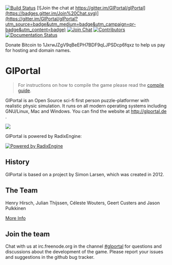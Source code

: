 [![Build Status](https://app.travis-ci.com/GlPortal/glPortal.svg?branch=master)](https://travis-ci.org/GlPortal/glPortal)
[![Join the chat at https://gitter.im/GlPortal/glPortal](https://badges.gitter.im/Join%20Chat.svg)](https://gitter.im/GlPortal/glPortal?utm_source=badge&utm_medium=badge&utm_campaign=pr-badge&utm_content=badge)
[![Join Chat](https://img.shields.io/badge/discord-join_chat-brightgreen.svg)](https://discord.gg/c9VgpFqWfp)
[![Contributors](https://img.shields.io/badge/contributors-stats-brightgreen.svg)](http://stats.glportal.de/)
[![Documentation Status](https://img.shields.io/badge/specification-latest-brightgreen.svg)](http://specification.glportal.de/en/latest/?badge=latest)

Donate Bitcoin to 1JxrwJZgV9qBeEPH7BDF9qLJPSDcp6fqxz to help us pay for hosting and domain names.
# GlPortal

> For instructions on how to compile the game please read the [compile guide](COMPILE.md).

GlPortal is an Open Source sci-fi first person puzzle-platformer with realistic physic simulation.
It runs on all modern operating systems including GNU/Linux, Mac and Windows.
You can find the website at http://glportal.de .

<img src="http://glportal.de/glportal.gif">

GlPortal is powered by RadixEngine:

[![Powered by RadixEngine](https://raw.githubusercontent.com/GlPortal/glportal_raw_data/master/graphics/logo/radix/RadixEngine.png)](https://github.com/GlPortal/RadixEngine)

## History
GlPortal is based on a project by Simon Larsen, which was created in 2012.
## The Team
Henry Hirsch, Julian Thijssen, Céleste Wouters, Geert Custers and Jason Pulkkinen

[More Info](CONTRIBUTORS.md)

## Join the team
Chat with us at irc.freenode.org in the channel [#glportal](http://kiwiirc.com/client/irc.freenode.com/#glportal)
for questions and discussions about the development of the game.
Please report your issues and suggestions in the github bug tracker.

